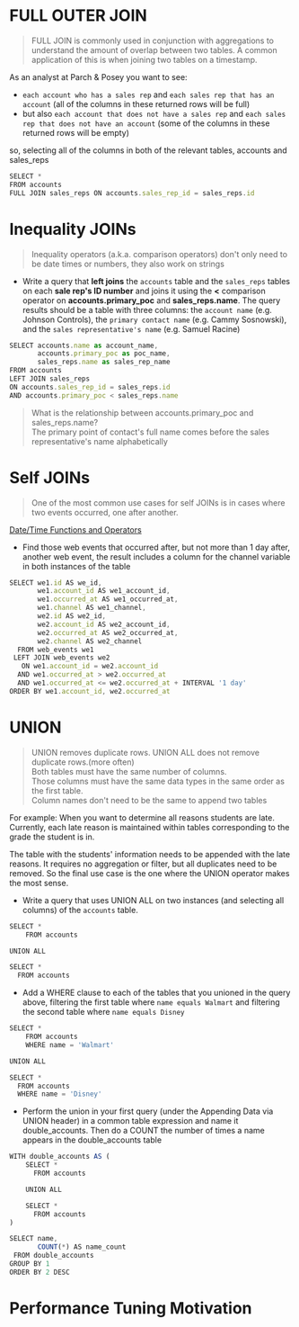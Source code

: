 # FULL OUTER JOIN

> FULL JOIN is commonly used in conjunction with aggregations to understand the amount of overlap between two tables. A common application of this is when joining two tables on a timestamp. 

As an analyst at Parch & Posey you want to see:

- `each account who has a sales rep` and `each sales rep that has an account` (all of the columns in these returned rows will be full)
- but also `each account that does not have a sales rep` and `each sales rep that does not have an account` (some of the columns in these returned rows will be empty)

so, selecting all of the columns in both of the relevant tables, accounts and sales_reps

```javascript
SELECT *
FROM accounts
FULL JOIN sales_reps ON accounts.sales_rep_id = sales_reps.id
```

# Inequality JOINs

> Inequality operators (a.k.a. comparison operators) don't only need to be date times or numbers, they also work on strings

- Write a query that **left joins** the `accounts` table and the `sales_reps` tables on each **sale rep's ID number** and joins it using the **<** comparison operator on **accounts.primary_poc** and **sales_reps.name**. The query results should be a table with three columns: the `account name` (e.g. Johnson Controls), the `primary contact name` (e.g. Cammy Sosnowski), and the `sales representative's name` (e.g. Samuel Racine)

```javascript
SELECT accounts.name as account_name,
       accounts.primary_poc as poc_name,
       sales_reps.name as sales_rep_name
FROM accounts
LEFT JOIN sales_reps
ON accounts.sales_rep_id = sales_reps.id
AND accounts.primary_poc < sales_reps.name
 ```
 
 >What is the relationship between accounts.primary_poc and sales_reps.name?\
 The primary point of contact's full name comes before the sales representative's name alphabetically
 
 # Self JOINs
 
 >One of the most common use cases for self JOINs is in cases where two events occurred, one after another.

[Date/Time Functions and Operators](https://www.postgresql.org/docs/8.2/functions-datetime.html)

- Find those web events that occurred after, but not more than 1 day after, another web event, the result includes a column for the channel variable in both instances of the table 

```javascript
SELECT we1.id AS we_id,
       we1.account_id AS we1_account_id,
       we1.occurred_at AS we1_occurred_at,
       we1.channel AS we1_channel,
       we2.id AS we2_id,
       we2.account_id AS we2_account_id,
       we2.occurred_at AS we2_occurred_at,
       we2.channel AS we2_channel
  FROM web_events we1 
 LEFT JOIN web_events we2
   ON we1.account_id = we2.account_id
  AND we1.occurred_at > we2.occurred_at
  AND we1.occurred_at <= we2.occurred_at + INTERVAL '1 day'
ORDER BY we1.account_id, we2.occurred_at
```

# UNION

> UNION removes duplicate rows.
UNION ALL does not remove duplicate rows.(more often)\
Both tables must have the same number of columns.\
Those columns must have the same data types in the same order as the first table.\
Column names don't need to be the same to append two tables

For example: When you want to determine all reasons students are late. Currently, each late reason is maintained within tables corresponding to the grade the student is in.

The table with the students' information needs to be appended with the late reasons. It requires no aggregation or filter, but all duplicates need to be removed. So the final use case is the one where the UNION operator makes the most sense.

- Write a query that uses UNION ALL on two instances (and selecting all columns) of the `accounts` table.
```javascript
SELECT *
    FROM accounts

UNION ALL

SELECT *
  FROM accounts
 ```
- Add a WHERE clause to each of the tables that you unioned in the query above, filtering the first table where `name equals Walmart` and filtering the second table where `name equals Disney`
```javascript
SELECT *
    FROM accounts
    WHERE name = 'Walmart'

UNION ALL

SELECT *
  FROM accounts
  WHERE name = 'Disney'
 ```

- Perform the union in your first query (under the Appending Data via UNION header) in a common table expression and name it double_accounts. Then do a COUNT the number of times a name appears in the double_accounts table
```javascript
WITH double_accounts AS (
    SELECT *
      FROM accounts

    UNION ALL

    SELECT *
      FROM accounts
)

SELECT name,
       COUNT(*) AS name_count
 FROM double_accounts 
GROUP BY 1
ORDER BY 2 DESC
 ```
# Performance Tuning Motivation



